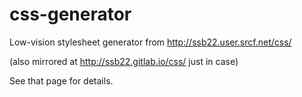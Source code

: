 # css-generator
Low-vision stylesheet generator from http://ssb22.user.srcf.net/css/

(also mirrored at http://ssb22.gitlab.io/css/ just in case)

See that page for details.
